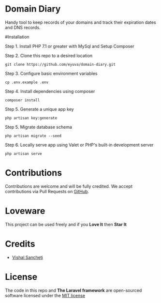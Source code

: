 # Domain Diary
Handy tool to keep records of your domains and track their expiration dates and DNS records.

#Installation

Step 1. Install PHP 7.1 or greater with MySql and Setup Composer

Step 2. Clone this repo to a desired location

```
git clone https://github.com/eyuva/domain-diary.git
```

Step 3. Configure basic environment variables

```
cp .env.example .env
``````

Step 4. Install dependencies using composer
```
composer install
```
Step 5. Generate a unique app key

```
php artisan key:generate
```

Step 5. Migrate database schema

```
php artisan migrate --seed
```
Step 6. Locally serve app using Valet or PHP's built-in development server

```
php artisan serve
```


# Contributions
Contributions are welcome and will be fully credited. We accept contributions via Pull Requests on [GitHub](https://github.com/eyuva/domain-diary).

# Loveware
This project can be used freely and if you **Love It** then **Star It**

# Credits
* [Vishal Sancheti](https://github.com/v1shky)

# License

The code in this repo and **The Laravel framework** are open-sourced software licensed under the [MIT license](http://opensource.org/licenses/MIT)
